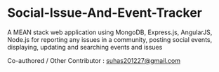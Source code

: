# Social-Issue-And-Event-Tracker
A MEAN stack web application using MongoDB, Express.js, AngularJS, Node.js for reporting any issues in a community, posting social events, displaying, updating and searching events and issues

Co-authored / Other Contributor : suhas201227@gmail.com
